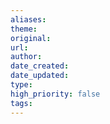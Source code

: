 ```yaml
---
aliases: 
theme: 
original: 
url: 
author: 
date_created: 
date_updated: 
type: 
high_priority: false
tags:
---
```

